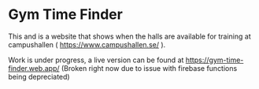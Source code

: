 # Gym Time Finder
This and is a website that shows when the halls are 
available for training at campushallen ( https://www.campushallen.se/ ). 

Work is under progress, a live version can be found at https://gym-time-finder.web.app/ (Broken right now due to issue with firebase functions being depreciated)

